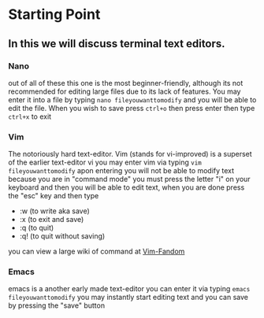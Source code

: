 # Starting Point
## In this we will discuss terminal text editors.


### Nano
out of all of these this one is the most beginner-friendly, although its not recommended for editing large files due to its lack of features. You may enter it into a file by typing `nano fileyouwanttomodify`
and you will be able to edit the file. When you wish to save press `ctrl+o` then press enter then type `ctrl+x` to exit

### Vim
The notoriously hard text-editor. Vim (stands for vi-improved) 
is a superset of the earlier text-editor vi
you may enter vim via typing `vim fileyouwanttomodify` apon entering you will not be able to modify text
because you are in "command mode" you must press the letter "i" on your keyboard and then you will be able to edit text, when you are done press the "esc" key and then type
- :w (to write aka save)
- :x (to exit and save)
- :q (to quit)
- :q! (to quit without saving)

you can view a large wiki of command at [Vim-Fandom](https://vim.fandom.com/wiki/Vim_Tips_Wiki)

### Emacs
emacs is a another early made text-editor
you can enter it via typing `emacs fileyouwanttomodify`
you may instantly start editing text and you can save by pressing the "save" button